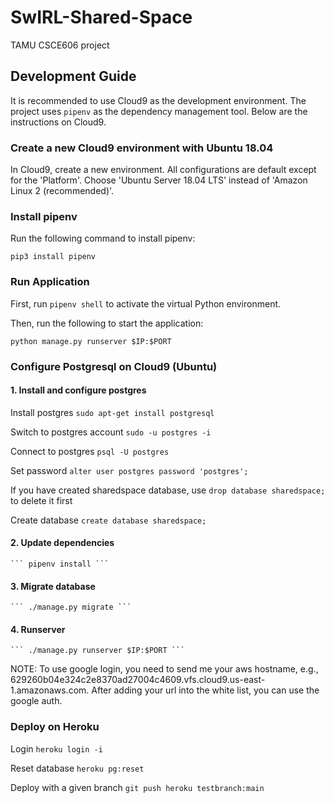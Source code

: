 # SwIRL-Shared-Space

TAMU CSCE606 project


## Development Guide

It is recommended to use Cloud9 as the development environment. The project uses ```pipenv``` as the dependency management tool. 
Below are the instructions on Cloud9. 

### Create a new Cloud9 environment with Ubuntu 18.04

In Cloud9, create a new environment. All configurations are default except for the 'Platform'. Choose 'Ubuntu Server 18.04 LTS' instead of 'Amazon Linux 2 (recommended)'.

### Install pipenv
Run the following command to install pipenv:

```
pip3 install pipenv
```



### Run Application

First, run ```pipenv shell``` to activate the virtual Python environment.

Then, run the following to start the application:

```
python manage.py runserver $IP:$PORT
```

### Configure Postgresql on Cloud9 (Ubuntu)

#### 1. Install and configure postgres

Install postgres
	``` sudo apt-get install postgresql ```

Switch to postgres account
	``` sudo -u postgres -i ```

Connect to postgres
	``` psql -U postgres ```

Set password
	``` alter user postgres password 'postgres'; ```


If you have created sharedspace database, use ``` drop database sharedspace; ``` to delete it first

Create database
	``` create database sharedspace; ```


#### 2. Update dependencies

	``` pipenv install ```


#### 3. Migrate database

	``` ./manage.py migrate ```

#### 4. Runserver

	``` ./manage.py runserver $IP:$PORT ```


NOTE: To use google login, you need to send me your aws hostname, e.g., 629260b04e324c2e8370ad27004c4609.vfs.cloud9.us-east-1.amazonaws.com. After adding your url into the white list, you can use the google auth.


### Deploy on Heroku
Login
``` heroku login -i ```

Reset database
``` heroku pg:reset ```

Deploy with a given branch
``` git push heroku testbranch:main ```
